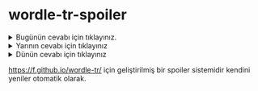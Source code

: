 # wordle-tr-spoiler

<details>
  <summary>Bugünün cevabı için tıklayınız.</summary>
  <br>
    <b> yancı </b>
</details>

<details>
  <summary>Yarının cevabı için tıklayınız</summary>
  <br>
   <b> sukut </b>
</details>

<details>
  <summary>Dünün cevabı için tıklayınız </summary>
  <br>
  <b> oosit </b>
</details>

https://f.github.io/wordle-tr/ için geliştirilmiş bir spoiler sistemidir kendini yeniler otomatik olarak.

